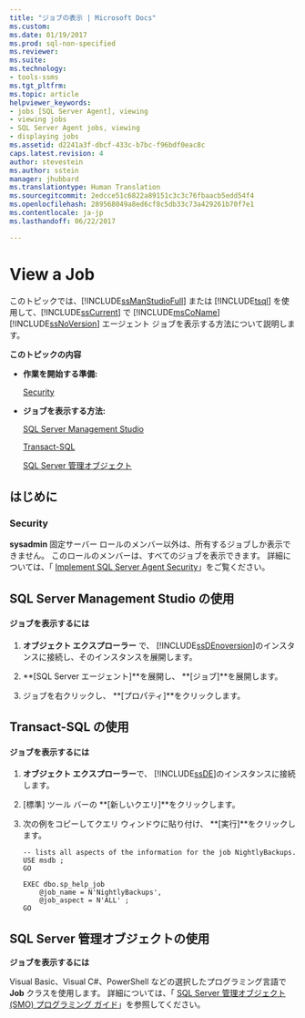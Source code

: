 ```yaml
---
title: "ジョブの表示 | Microsoft Docs"
ms.custom: 
ms.date: 01/19/2017
ms.prod: sql-non-specified
ms.reviewer: 
ms.suite: 
ms.technology:
- tools-ssms
ms.tgt_pltfrm: 
ms.topic: article
helpviewer_keywords:
- jobs [SQL Server Agent], viewing
- viewing jobs
- SQL Server Agent jobs, viewing
- displaying jobs
ms.assetid: d2241a3f-dbcf-433c-b7bc-f96bdf0eac8c
caps.latest.revision: 4
author: stevestein
ms.author: sstein
manager: jhubbard
ms.translationtype: Human Translation
ms.sourcegitcommit: 2edcce51c6822a89151c3c3c76fbaacb5edd54f4
ms.openlocfilehash: 289568049a8ed6cf8c5db33c73a429261b70f7e1
ms.contentlocale: ja-jp
ms.lasthandoff: 06/22/2017

---
```

# <a name="view-a-job"></a>View a Job
このトピックでは、[!INCLUDE[ssManStudioFull](../../includes/ssmanstudiofull_md.md)] または [!INCLUDE[tsql](../../includes/tsql_md.md)] を使用して、[!INCLUDE[ssCurrent](../../includes/sscurrent_md.md)] で [!INCLUDE[msCoName](../../includes/msconame_md.md)] [!INCLUDE[ssNoVersion](../../includes/ssnoversion_md.md)] エージェント ジョブを表示する方法について説明します。  
  
**このトピックの内容**  
  
-   **作業を開始する準備:**  
  
    [Security](#Security)  
  
-   **ジョブを表示する方法:**  
  
    [SQL Server Management Studio](#SSMS)  
  
    [Transact-SQL](#TSQL)  
  
    [SQL Server 管理オブジェクト](#SMO)  
  
## <a name="BeforeYouBegin"></a>はじめに  
  
### <a name="Security"></a>Security  
**sysadmin** 固定サーバー ロールのメンバー以外は、所有するジョブしか表示できません。 このロールのメンバーは、すべてのジョブを表示できます。 詳細については、「 [Implement SQL Server Agent Security](../../ssms/agent/implement-sql-server-agent-security.md)」をご覧ください。  
  
## <a name="SSMS"></a>SQL Server Management Studio の使用  
  
#### <a name="to-view-a-job"></a>ジョブを表示するには  
  
1.  **オブジェクト エクスプローラー** で、 [!INCLUDE[ssDEnoversion](../../includes/ssdenoversion_md.md)]のインスタンスに接続し、そのインスタンスを展開します。  
  
2.  **[SQL Server エージェント]**を展開し、 **[ジョブ]**を展開します。  
  
3.  ジョブを右クリックし、 **[プロパティ]**をクリックします。  
  
## <a name="TSQL"></a>Transact-SQL の使用  
  
#### <a name="to-view-a-job"></a>ジョブを表示するには  
  
1.  **オブジェクト エクスプローラー**で、 [!INCLUDE[ssDE](../../includes/ssde_md.md)]のインスタンスに接続します。  
  
2.  [標準] ツール バーの **[新しいクエリ]**をクリックします。  
  
3.  次の例をコピーしてクエリ ウィンドウに貼り付け、 **[実行]**をクリックします。  
  
    ```  
    -- lists all aspects of the information for the job NightlyBackups.  
    USE msdb ;  
    GO  
  
    EXEC dbo.sp_help_job  
        @job_name = N'NightlyBackups',  
        @job_aspect = N'ALL' ;  
    GO  
    ```  
  
## <a name="SMO"></a>SQL Server 管理オブジェクトの使用  
**ジョブを表示するには**  
  
Visual Basic、Visual C#、PowerShell などの選択したプログラミング言語で **Job** クラスを使用します。 詳細については、「 [SQL Server 管理オブジェクト (SMO) プログラミング ガイド](http://msdn.microsoft.com/library/ms162169.aspx)」を参照してください。  
  

